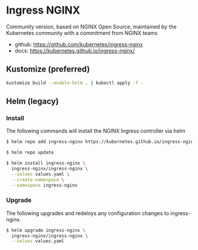 # Ingress NGINX

Community version, based on NGINX Open Source, maintained by the Kubernetes community with a commitment from NGINX teams

- github: https://github.com/kubernetes/ingress-nginx
- docs: https://kubernetes.github.io/ingress-nginx/

## Kustomize (preferred)

```bash
kustomize build --enable-helm . | kubectl apply -f -
```

## Helm (legacy)

### Install

The following commands will install the NGINX Ingress controller via helm

```bash
$ helm repo add ingress-nginx https://kubernetes.github.io/ingress-nginx

$ helm repo update

$ helm install ingress-nginx \
  ingress-nginx/ingress-nginx \
  --values values.yaml \
  --create-namespace \
  --namespace ingress-nginx
```

### Upgrade

The following upgrades and redeloys any configuration changes to ingress-nginx.

```bash
$ helm upgrade ingress-nginx \
  ingress-nginx/ingress-nginx \
  --values values.yaml
```
